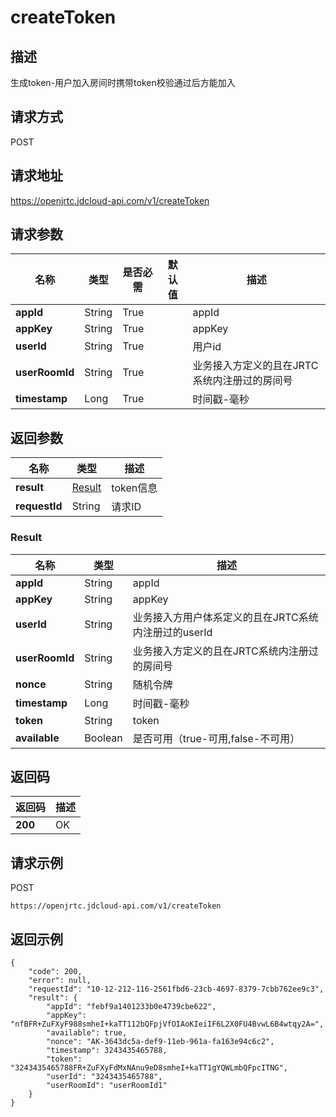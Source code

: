 # createToken


## 描述
生成token-用户加入房间时携带token校验通过后方能加入


## 请求方式
POST

## 请求地址
https://openjrtc.jdcloud-api.com/v1/createToken


## 请求参数
|名称|类型|是否必需|默认值|描述|
|---|---|---|---|---|
|**appId**|String|True| |appId|
|**appKey**|String|True| |appKey|
|**userId**|String|True| |用户id|
|**userRoomId**|String|True| |业务接入方定义的且在JRTC系统内注册过的房间号|
|**timestamp**|Long|True| |时间戳-毫秒|


## 返回参数
|名称|类型|描述|
|---|---|---|
|**result**|[Result](createtoken#result)|token信息|
|**requestId**|String|请求ID|

### <div id="result">Result</div>
|名称|类型|描述|
|---|---|---|
|**appId**|String|appId|
|**appKey**|String|appKey|
|**userId**|String|业务接入方用户体系定义的且在JRTC系统内注册过的userId|
|**userRoomId**|String|业务接入方定义的且在JRTC系统内注册过的房间号|
|**nonce**|String|随机令牌|
|**timestamp**|Long|时间戳-毫秒|
|**token**|String|token|
|**available**|Boolean|是否可用（true-可用,false-不可用）|

## 返回码
|返回码|描述|
|---|---|
|**200**|OK|

## 请求示例
POST
```
https://openjrtc.jdcloud-api.com/v1/createToken

```

## 返回示例
```
{
    "code": 200, 
    "error": null, 
    "requestId": "10-12-212-116-2561fbd6-23cb-4697-8379-7cbb762ee9c3", 
    "result": {
        "appId": "febf9a1401233b0e4739cbe622", 
        "appKey": "nfBFR+ZuFXyF988smheI+kaTT112bQFpjVfOIAoKIeiIF6L2X0FU4BvwL6B4wtqy2A=", 
        "available": true, 
        "nonce": "AK-3643dc5a-def9-11eb-961a-fa163e94c6c2", 
        "timestamp": 3243435465788, 
        "token": "3243435465788FR+ZuFXyFdMxNAnu9eD8smheI+kaTT1gYQWLmbQFpcITNG", 
        "userId": "3243435465788", 
        "userRoomId": "userRoomId1"
    }
}
```
